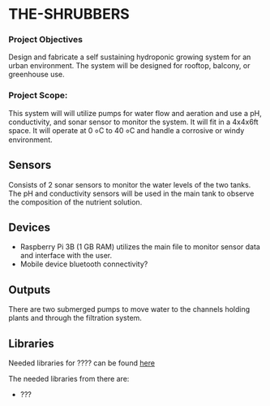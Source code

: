 # THE-SHRUBBERS
### Project Objectives
Design and fabricate a self sustaining hydroponic growing system for an urban environment. The system will be designed for rooftop, balcony, or greenhouse use. 

### Project Scope:
This system will will utilize pumps for water flow and aeration and use a pH, conductivity, and sonar sensor to monitor the system. It will fit in a 4x4x6ft space. It will operate at 0 ०C to 40 ०C and handle a corrosive or windy environment.

## Sensors
Consists of 2 sonar sensors to monitor the water levels of the two tanks. The pH and conductivity sensors will be used in the main tank to observe the composition of the nutrient solution.

## Devices
- Raspberry Pi 3B (1 GB RAM) utilizes the main file to monitor sensor data and interface with the user.
- Mobile device bluetooth connectivity?

## Outputs
There are two submerged pumps to move water to the channels holding plants and through the filtration system.

## Libraries
Needed libraries for ???? can be found [here](https://learn.adafruit.com/adafruit-feather-sense/feather-sense-circuitpython-libraries "need to find library to use sonar w/ rpi")

The needed libraries from there are: 
- ???
